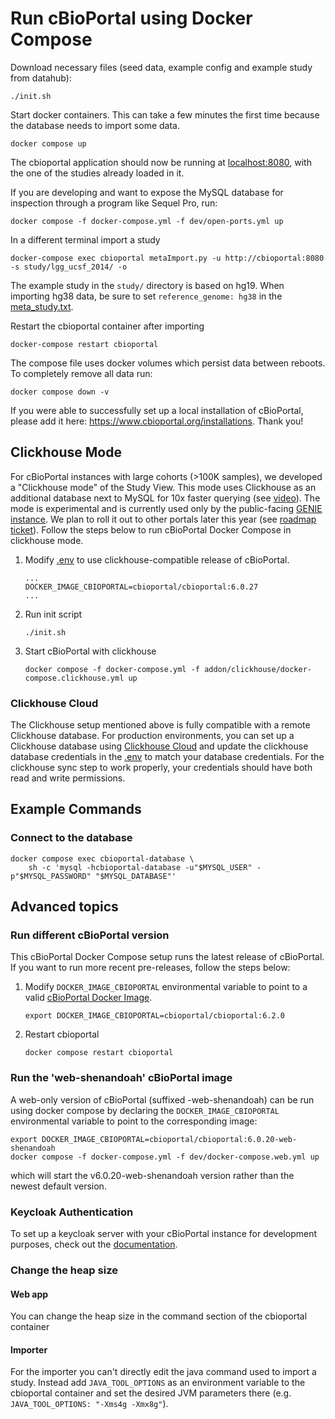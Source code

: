 # Run cBioPortal using Docker Compose
Download necessary files (seed data, example config and example study from
datahub):
```
./init.sh
```

Start docker containers. This can take a few minutes the first time because the
database needs to import some data.
```
docker compose up
```
The cbioportal application should now be running at [localhost:8080](localhost:8080), with the one of the studies already loaded in it.

If you are developing and want to expose the MySQL database for inspection through a program like Sequel Pro, run:
```
docker compose -f docker-compose.yml -f dev/open-ports.yml up
```

In a different terminal import a study
```
docker-compose exec cbioportal metaImport.py -u http://cbioportal:8080 -s study/lgg_ucsf_2014/ -o
```
The example study in the `study/` directory is based on hg19. When importing hg38 data, be sure to set `reference_genome: hg38` in the [meta_study.txt](https://docs.cbioportal.org/5.1-data-loading/data-loading/file-formats#meta-file-4).

Restart the cbioportal container after importing
```
docker-compose restart cbioportal
```

The compose file uses docker volumes which persist data between reboots. To completely remove all data run:

```
docker compose down -v
```

If you were able to successfully set up a local installation of cBioPortal, please add it here: https://www.cbioportal.org/installations. Thank you!

## Clickhouse Mode
For cBioPortal instances with large cohorts (>100K samples), we developed a "Clickhouse mode" of the Study View. This mode uses Clickhouse as an additional database next to MySQL for 10x faster querying (see [video](https://www.youtube.com/watch?v=8PAJRCeycU4)). The mode is experimental and is currently used only by the public-facing [GENIE instance](https://genie.cbioportal.org). We plan to roll it out to other portals later this year (see [roadmap ticket](https://github.com/orgs/cBioPortal/projects/16?query=sort%3Aupdated-desc+is%3Aopen&pane=issue&itemId=92222076&issue=cBioPortal%7Croadmap%7C1)). Follow the steps below to run cBioPortal Docker Compose in clickhouse mode.
1. Modify [.env](./.env) to use clickhouse-compatible release of cBioPortal.
    ```text
    ...
    DOCKER_IMAGE_CBIOPORTAL=cbioportal/cbioportal:6.0.27
    ...
    ```
2. Run init script
    ```shell
    ./init.sh
    ```
3. Start cBioPortal with clickhouse
    ```shell
    docker compose -f docker-compose.yml -f addon/clickhouse/docker-compose.clickhouse.yml up
    ```

### Clickhouse Cloud
The Clickhouse setup mentioned above is fully compatible with a remote Clickhouse database. For production environments, you can set up a Clickhouse database using [Clickhouse Cloud](https://clickhouse.com/cloud) and update the clickhouse database credentials in the [.env](./.env) to match your database credentials. For the clickhouse sync step to work properly, your credentials should have both read and write permissions.

## Example Commands
### Connect to the database
```
docker compose exec cbioportal-database \
    sh -c 'mysql -hcbioportal-database -u"$MYSQL_USER" -p"$MYSQL_PASSWORD" "$MYSQL_DATABASE"'
```

## Advanced topics
### Run different cBioPortal version

This cBioPortal Docker Compose setup runs the latest release of cBioPortal. If you want to run more recent pre-releases, follow the steps below:

1. Modify `DOCKER_IMAGE_CBIOPORTAL` environmental variable to point to a valid [cBioPortal Docker Image](https://hub.docker.com/repository/docker/cbioportal/cbioportal/tags).
   ```
   export DOCKER_IMAGE_CBIOPORTAL=cbioportal/cbioportal:6.2.0
   ```
2. Restart cbioportal
   ```shell
   docker compose restart cbioportal
   ```

### Run the 'web-shenandoah' cBioPortal image
A web-only version of cBioPortal (suffixed -web-shenandoah) can be run using docker compose by declaring the `DOCKER_IMAGE_CBIOPORTAL`
environmental variable to point to the corresponding image:

```
export DOCKER_IMAGE_CBIOPORTAL=cbioportal/cbioportal:6.0.20-web-shenandoah
docker compose -f docker-compose.yml -f dev/docker-compose.web.yml up
```

which will start the v6.0.20-web-shenandoah version rather than the newest default version.

### Keycloak Authentication
To set up a keycloak server with your cBioPortal instance for development purposes, check out the [documentation](./dev/README.md).

### Change the heap size
#### Web app
You can change the heap size in the command section of the cbioportal container

#### Importer
For the importer you can't directly edit the java command used to import a study. Instead add `JAVA_TOOL_OPTIONS` as an environment variable to the cbioportal container and set the desired JVM parameters there (e.g. `JAVA_TOOL_OPTIONS: "-Xms4g -Xmx8g"`).
